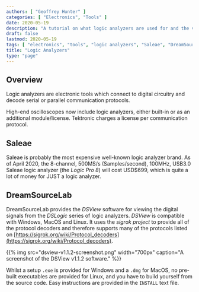 ```yaml
---
authors: [ "Geoffrey Hunter" ]
categories: [ "Electronics", "Tools" ]
date: 2020-05-19
description: "A tutorial on what logic analyzers are used for and the various makes and models that exist."
draft: false
lastmod: 2020-05-19
tags: [ "electronics", "tools", "logic analyzers", "Saleae", "DreamSourceLab", "DSView", "digital", "communication protocols", "sigrok", "decode" ]
title: "Logic Analyzers"
type: "page"
---
```


## Overview

Logic analyzers are electronic tools which connect to digital circuitry and decode serial or parallel communication protocols.

High-end oscilloscopes now include logic analyzers, either built-in or as an additional module/license. Tektronic charges a license per communication protocol. 

## Saleae

Saleae is probably the most expensive well-known logic analyzer brand. As of April 2020, the 8-channel, 500MS/s (Samples/second), 100MHz, USB3.0 Saleae logic analyzer (the _Logic Pro 8_) will cost USD$699, which is quite a lot of money for JUST a logic analyzer.

## DreamSourceLab

DreamSourceLab provides the _DSView_ software for viewing the digital signals from the _DSLogic_ series of logic analyzers. _DSView_ is compatible with Windows, MacOS and Linux. It uses the _sigrok project_ to provide all of the protocol decoders and therefore supports many of the protocols listed on [https://sigrok.org/wiki/Protocol_decoders](https://sigrok.org/wiki/Protocol_decoders).

{{% img src="dsview-v1.1.2-screenshot.png" width="700px" caption="A screenshot of the DSView v1.1.2 software." %}}

Whilst a setup `.exe` is provided for Windows and a `.dmg` for MacOS, no pre-built executables are provided for Linux, and you have to build yourself from the source code. Easy instructions are provided in the `INSTALL` text file.
